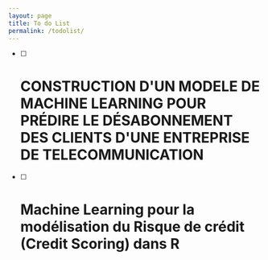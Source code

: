 ```yaml
---
layout: page
title: To do List
permalink: /todolist/
---
```


- [ ] # CONSTRUCTION D'UN MODELE DE MACHINE LEARNING POUR PRÉDIRE LE DÉSABONNEMENT DES CLIENTS D'UNE ENTREPRISE DE TELECOMMUNICATION 

- [ ] # Machine Learning pour la modélisation du Risque de crédit (Credit Scoring) dans R